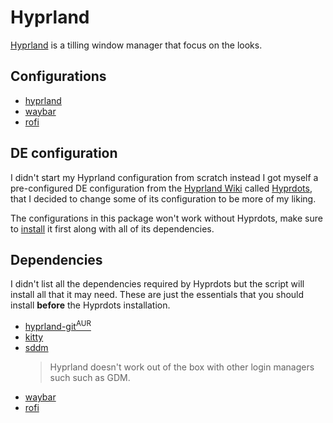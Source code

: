 # Hyprland

[Hyprland](https://hyprland.org/) is a tilling window manager that focus on the looks.

## Configurations

- [hyprland](./.config/hypr/)
- [waybar](./.config/waybar/)
- [rofi](./.config/rofi)

## DE configuration

I didn't start my Hyprland configuration from scratch instead I got myself a
pre-configured DE configuration from the [Hyprland Wiki](https://wiki.hyprland.org/Getting-Started/Preconfigured-setups/)
called [Hyprdots](https://github.com/prasanthrangan/hyprdots), that
I decided to change some of its configuration to be more of my liking.

The configurations in this package won't work without Hyprdots, make sure to
[install](https://github.com/prasanthrangan/hyprdots#installation)
it first along with all of its dependencies.

## Dependencies

I didn't list all the dependencies required by Hyprdots but the script
will install all that it may need. These are just the essentials that
you should install **before** the Hyprdots installation.

- [hyprland-git<sup>AUR<sup>](https://aur.archlinux.org/packages/hyprland-git)
- [kitty](https://archlinux.org/packages/extra/x86_64/kitty/)
- [sddm](https://archlinux.org/packages/extra/x86_64/sddm/)
  > Hyprland doesn't work out of the box with other login managers such
  > such as GDM.
- [waybar](https://archlinux.org/packages/extra/x86_64/waybar/)
- [rofi](https://archlinux.org/packages/extra/x86_64/rofi/)
